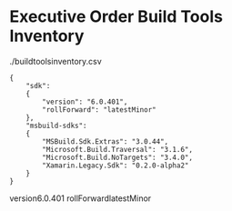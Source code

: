 # Executive Order Build Tools Inventory

./buildtoolsinventory.csv

```
{
    "sdk": 
    {
        "version": "6.0.401",
        "rollForward": "latestMinor"
    },
    "msbuild-sdks": 
    {
        "MSBuild.Sdk.Extras": "3.0.44",
        "Microsoft.Build.Traversal": "3.1.6",
        "Microsoft.Build.NoTargets": "3.4.0",
        "Xamarin.Legacy.Sdk": "0.2.0-alpha2"
    }
}
```
version6.0.401
rollForwardlatestMinor
